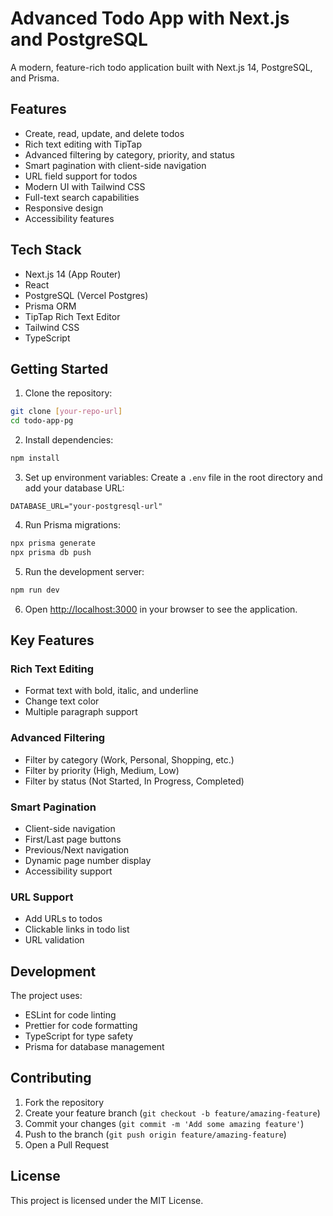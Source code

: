 # Advanced Todo App with Next.js and PostgreSQL

A modern, feature-rich todo application built with Next.js 14, PostgreSQL, and Prisma.

## Features
- Create, read, update, and delete todos
- Rich text editing with TipTap
- Advanced filtering by category, priority, and status
- Smart pagination with client-side navigation
- URL field support for todos
- Modern UI with Tailwind CSS
- Full-text search capabilities
- Responsive design
- Accessibility features

## Tech Stack
- Next.js 14 (App Router)
- React
- PostgreSQL (Vercel Postgres)
- Prisma ORM
- TipTap Rich Text Editor
- Tailwind CSS
- TypeScript

## Getting Started

1. Clone the repository:
```bash
git clone [your-repo-url]
cd todo-app-pg
```

2. Install dependencies:
```bash
npm install
```

3. Set up environment variables:
Create a `.env` file in the root directory and add your database URL:
```
DATABASE_URL="your-postgresql-url"
```

4. Run Prisma migrations:
```bash
npx prisma generate
npx prisma db push
```

5. Run the development server:
```bash
npm run dev
```

6. Open [http://localhost:3000](http://localhost:3000) in your browser to see the application.

## Key Features

### Rich Text Editing
- Format text with bold, italic, and underline
- Change text color
- Multiple paragraph support

### Advanced Filtering
- Filter by category (Work, Personal, Shopping, etc.)
- Filter by priority (High, Medium, Low)
- Filter by status (Not Started, In Progress, Completed)

### Smart Pagination
- Client-side navigation
- First/Last page buttons
- Previous/Next navigation
- Dynamic page number display
- Accessibility support

### URL Support
- Add URLs to todos
- Clickable links in todo list
- URL validation

## Development

The project uses:
- ESLint for code linting
- Prettier for code formatting
- TypeScript for type safety
- Prisma for database management

## Contributing

1. Fork the repository
2. Create your feature branch (`git checkout -b feature/amazing-feature`)
3. Commit your changes (`git commit -m 'Add some amazing feature'`)
4. Push to the branch (`git push origin feature/amazing-feature`)
5. Open a Pull Request

## License

This project is licensed under the MIT License.
